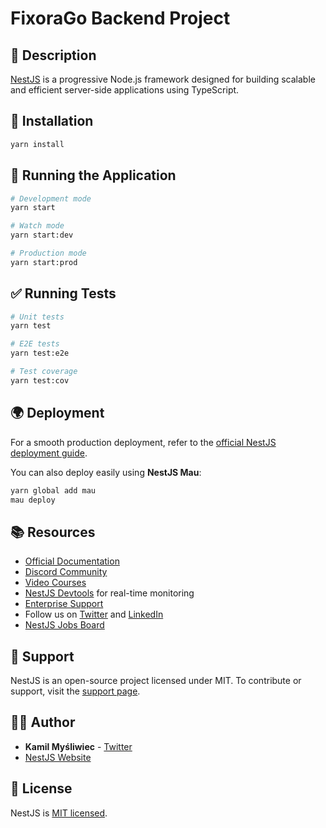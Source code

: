 # FixoraGo Backend Project

## 📌 Description

[NestJS](https://github.com/nestjs/nest) is a progressive Node.js framework designed for building scalable and efficient server-side applications using TypeScript.

## 🚀 Installation

```bash
yarn install
```

## 🔧 Running the Application

```bash
# Development mode
yarn start

# Watch mode
yarn start:dev

# Production mode
yarn start:prod
```

## ✅ Running Tests

```bash
# Unit tests
yarn test

# E2E tests
yarn test:e2e

# Test coverage
yarn test:cov
```

## 🌍 Deployment

For a smooth production deployment, refer to the [official NestJS deployment guide](https://docs.nestjs.com/deployment).

You can also deploy easily using **NestJS Mau**:

```bash
yarn global add mau
mau deploy
```

## 📚 Resources

- [Official Documentation](https://docs.nestjs.com)
- [Discord Community](https://discord.gg/G7Qnnhy)
- [Video Courses](https://courses.nestjs.com)
- [NestJS Devtools](https://devtools.nestjs.com) for real-time monitoring
- [Enterprise Support](https://enterprise.nestjs.com)
- Follow us on [Twitter](https://twitter.com/nestframework) and [LinkedIn](https://linkedin.com/company/nestjs)
- [NestJS Jobs Board](https://jobs.nestjs.com)

## 🤝 Support

NestJS is an open-source project licensed under MIT. To contribute or support, visit the [support page](https://docs.nestjs.com/support).

## 👨‍💻 Author

- **Kamil Myśliwiec** - [Twitter](https://twitter.com/kammysliwiec)
- [NestJS Website](https://nestjs.com)

## 📜 License

NestJS is [MIT licensed](https://github.com/nestjs/nest/blob/master/LICENSE).

